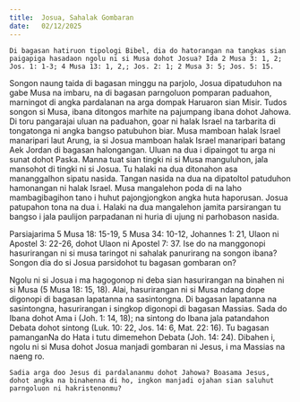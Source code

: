 ```yaml
---
title:  Josua, Sahalak Gombaran
date:   02/12/2025
---
```


`Di bagasan hatiruon tipologi Bibel, dia do hatorangan na tangkas sian paigapiga hasadaon ngolu ni si Musa dohot Josua? Ida 2 Musa 3: 1, 2; Jos. 1: 1-3; 4 Musa 13: 1, 2,; Jos. 2: 1; 2 Musa 3: 5; Jos. 5: 15.`

Songon naung taida di bagasan minggu na parjolo, Josua dipatuduhon na gabe Musa na imbaru, na di bagasan parngoluon pomparan paduahon, marningot di angka pardalanan na arga dompak Haruaron sian Misir. Tudos songon si Musa, ibana ditongos marhite na pajumpang ibana dohot Jahowa. Di toru pangarajai uluan na paduahon, goar ni halak Israel na tarbarita di tongatonga ni angka bangso patubuhon biar. Musa mamboan halak Israel manaripari laut Arung, ia si Josua mamboan halak Israel manaripari batang Aek Jordan di bagasan halongangan. Uluan na dua i dipaingot tu arga ni sunat dohot Paska. Manna tuat sian tingki ni si Musa manguluhon, jala mansohot di tingki ni si Josua. Tu halaki na dua ditonahon asa mananggalhon sipatu nasida. Tangan nasida na dua na dipatoltol patuduhon hamonangan ni halak Israel. Musa mangalehon poda di na laho mambagibagihon tano i huhut pajongjongkon angka huta haporusan. Josua patupahon tona na dua i. Halaki na dua mangalehon jamita parsirangan tu bangso i jala paulijon parpadanan ni huria di ujung ni parhobason nasida.

Parsiajarima 5 Musa 18: 15-19, 5 Musa 34: 10-12, Johannes 1: 21, Ulaon ni Apostel 3: 22-26, dohot Ulaon ni Apostel 7: 37. Ise do na manggonopi hasurirangan ni si musa taringot ni sahalak panurirang na songon ibana? Songon dia do si Josua parsidohot tu bagasan gombaran on?

Ngolu ni si Josua i ma hagogonop ni deba sian hasurirangan na binahen ni si Musa (5 Musa 18: 15, 18). Alai, hasurirangan ni si Musa ndang dope digonopi di bagasan lapatanna na sasintongna. Di bagasan lapatanna na sasintongna, hasurirangan i singkop digonopi di bagasan Massias. Sada do Ibana dohot Ama i (Joh. 1: 14, 18); na sintong do Ibana jala patandahon Debata dohot sintong (Luk. 10: 22, Jos. 14: 6, Mat. 22: 16). Tu bagasan pamanganNa do Hata i tutu dimemehon Debata (Joh. 14: 24). Dibahen i, ngolu ni si Musa dohot Josua manjadi gombaran ni Jesus, i ma Massias na naeng ro.

`Sadia arga doo Jesus di pardalananmu dohot Jahowa? Boasama Jesus, dohot angka na binahenna di ho, ingkon manjadi ojahan sian saluhut parngoluon ni hakristenonmu?`